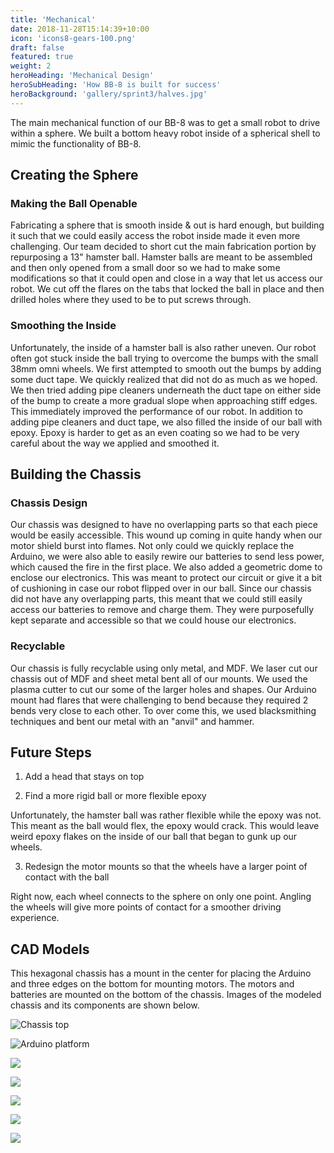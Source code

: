 ```yaml
---
title: 'Mechanical'
date: 2018-11-28T15:14:39+10:00
icon: 'icons8-gears-100.png'
draft: false
featured: true
weight: 2
heroHeading: 'Mechanical Design'
heroSubHeading: 'How BB-8 is built for success'
heroBackground: 'gallery/sprint3/halves.jpg'
---
```


The main mechanical function of our BB-8 was to get a small robot to drive within a sphere. We built a bottom heavy robot inside of a spherical shell to mimic the functionality of BB-8.

## Creating the Sphere

### Making the Ball Openable

Fabricating a sphere that is smooth inside & out is hard enough, but building it such that we could easily access the robot inside made it even more challenging.  Our team decided to short cut the main fabrication portion by repurposing a 13" hamster ball.  Hamster balls are meant to be assembled and then only opened from a small door so we had to make some modifications so that it could open and close in a way that let us access our robot.  We cut off the flares on the tabs that locked the ball in place and then drilled holes where they used to be to put screws through.

### Smoothing the Inside

Unfortunately, the inside of a hamster ball is also rather uneven.  Our robot often got stuck inside the ball trying to overcome the bumps with the small 38mm omni wheels.  We first attempted to smooth out the bumps by adding some duct tape.  We quickly realized that did not do as much as we hoped.  We then tried adding pipe cleaners underneath the duct tape on either side of the bump to create a more gradual slope when approaching stiff edges.  This immediately improved the performance of our robot.  In addition to adding pipe cleaners and duct tape, we also filled the inside of our ball with epoxy.  Epoxy is harder to get as an even coating so we had to be very careful about the way we applied and smoothed it. 

## Building the Chassis

### Chassis Design

Our chassis was designed to have no overlapping parts so that each piece would be easily accessible.  This wound up coming in quite handy when our motor shield burst into flames.  Not only could we quickly replace the Arduino, we were also able to easily rewire our batteries to send less power, which caused the fire in the first place.  We also added a geometric dome to enclose our electronics.  This was meant to protect our circuit or give it a bit of cushioning in case our robot flipped over in our ball.  Since our chassis did not have any overlapping parts, this meant that we could still easily access our batteries to remove and charge them.  They were purposefully kept separate and accessible so that we could house our electronics.

### Recyclable

Our chassis is fully recyclable using only metal, and MDF.  We laser cut our chassis out of MDF and sheet metal bent all of our mounts.  We used the plasma cutter to cut our some of the larger holes and shapes.  Our Arduino mount had flares that were challenging to bend because they required 2 bends very close to each other.  To over come this, we used blacksmithing techniques and bent our metal with an "anvil" and hammer.   

## Future Steps

1) Add a head that stays on top

2) Find a more rigid ball or more flexible epoxy

  Unfortunately, the hamster ball was rather flexible while the epoxy was not.  This meant as the ball would flex, the epoxy would crack.  This would leave weird epoxy flakes on the inside of our ball that began to gunk up our wheels.

3) Redesign the motor mounts so that the wheels have a larger point of contact with the ball

  Right now, each wheel connects to the sphere on only one point. Angling the wheels will give more points of contact for a smoother driving experience.

## CAD Models

This hexagonal chassis has a mount in the center for placing the Arduino and three edges on the bottom for mounting motors. The motors and batteries are mounted on the bottom of the chassis. Images of the modeled chassis and its components are shown below.

![Chassis top](../../cad-1.png)

![Arduino platform](../../cad-2.png)

![](../../cad-3.png)

![](../../cad-4.png)

![](../../cad-5.png)

![](../../cad-6.png)

![](../../cad-7.png)